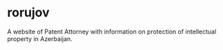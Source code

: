 # rorujov
A website of Patent Attorney with information on protection of intellectual property in Azerbaijan.
